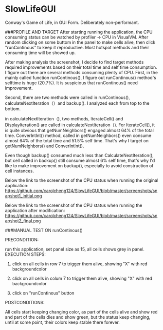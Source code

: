 # SlowLifeGUI
Conway's Game of Life, in GUI Form.  Deliberately non-performant.

###PROFILE AND TARGET
After starting running the application, the CPU consuming status can be watched by profiler -> CPU in VisualVM. After random clicking on some buttom in the panel to make cells alive, then click "runContinous" to keep it reproductive. Most hotspot methods and their consuming time will be showed up. 


After making analysis the screenshot, I decide to find target methods required improvements based on their total time and self time consumption. I figure out there are several methods consuming plenty of CPU. First, in the mainly called function runContinous(), I figure out runContinous() method's selftime is huge (20.7%). It is suspicious that runContinous() need improvement.


Second, there are two methods were called in runContinous(), calculateNextIteration（）and backup(). I analyzed each from top to the bottom.


in calculateNextIteration（), two methods, IterateCell() and DisplayIteration() are called in calculateNextIteration（). For IterateCell(), it is quite obvious  that getNumNeighbors() engaged almost 64% of the total time. ConverIntInt() method, called in getNumNeighbors() even consume almost 64% of the total time and 51.5% self time. That's why I target on getNumNeighbors() and ConverIntInt().


Even though backup() consumed much less than CalculateNextIteration(), but cell<init> called in backup() still consume almost 6% self time, that's why I'd like to make improvement on backup(), especially to avoid construction of cell instances.


Below the link to the screenshot of the CPU status when running the original application:
https://github.com/carolcheng124/SlowLifeGUI/blob/master/screenshots/snapshot1_initial.png


Below the link to the screenshot of the CPU status when running the application after modification:
https://github.com/carolcheng124/SlowLifeGUI/blob/master/screenshots/snapshot2_final.png


###MANUAL TEST ON runContinous()

PRECONDITION:

run this application, set panel size as 15, all cells shows grey in panel.
EXECUTION STEPS:

1. click on all cells in row 7 to trigger them alive, showing "X" with red backgroundcolor

2. click on all cells in colum 7 to trigger them alive, showing "X" with red backgroundcolor

3. click on "runContinous" button

POSTCONDITIONS: 

All cells start keeping changing color, as part of the cells alive and show red and part of the cells dies and show green, but the status keep changing, until at some point, their colors keep stable there forever.
